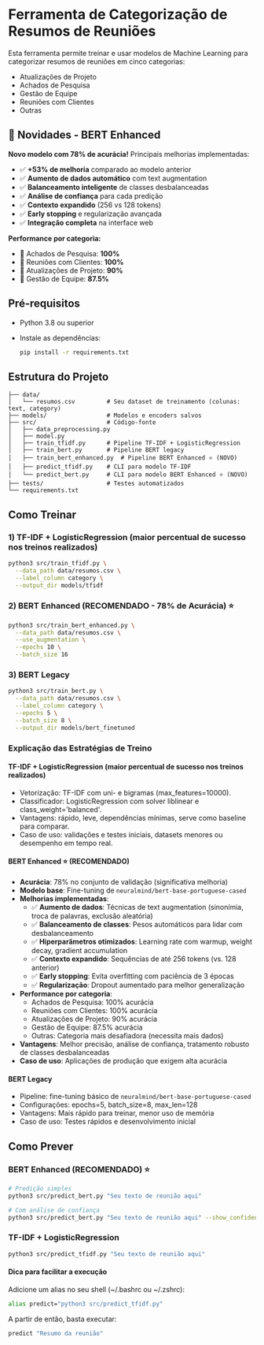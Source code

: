 # Ferramenta de Categorização de Resumos de Reuniões

Esta ferramenta permite treinar e usar modelos de Machine Learning para categorizar resumos de reuniões em cinco categorias:
- Atualizações de Projeto
- Achados de Pesquisa
- Gestão de Equipe
- Reuniões com Clientes
- Outras

## 🚀 Novidades - BERT Enhanced

**Novo modelo com 78% de acurácia!** Principais melhorias implementadas:

- ✅ **+53% de melhoria** comparado ao modelo anterior
- ✅ **Aumento de dados automático** com text augmentation
- ✅ **Balanceamento inteligente** de classes desbalanceadas  
- ✅ **Análise de confiança** para cada predição
- ✅ **Contexto expandido** (256 vs 128 tokens)
- ✅ **Early stopping** e regularização avançada
- ✅ **Integração completa** na interface web

**Performance por categoria:**
- 🎯 Achados de Pesquisa: **100%**
- 🎯 Reuniões com Clientes: **100%** 
- 🎯 Atualizações de Projeto: **90%**
- 🎯 Gestão de Equipe: **87.5%**

## Pré-requisitos

- Python 3.8 ou superior
- Instale as dependências:

  ```bash
  pip install -r requirements.txt
  ```

## Estrutura do Projeto

```
├── data/
│   └── resumos.csv         # Seu dataset de treinamento (colunas: text, category)
├── models/                 # Modelos e encoders salvos
├── src/                    # Código-fonte
│   ├── data_preprocessing.py
│   ├── model.py
│   ├── train_tfidf.py      # Pipeline TF-IDF + LogisticRegression
│   ├── train_bert.py       # Pipeline BERT legacy
│   ├── train_bert_enhanced.py  # Pipeline BERT Enhanced ⭐ (NOVO)
│   ├── predict_tfidf.py    # CLI para modelo TF-IDF
│   └── predict_bert.py     # CLI para modelo BERT Enhanced ⭐ (NOVO)
├── tests/                  # Testes automatizados
└── requirements.txt
```

## Como Treinar

### 1) TF-IDF + LogisticRegression (maior percentual de sucesso nos treinos realizados)

```bash
python3 src/train_tfidf.py \
  --data_path data/resumos.csv \
  --label_column category \
  --output_dir models/tfidf
```

### 2) BERT Enhanced (RECOMENDADO - 78% de Acurácia) ⭐

```bash
python3 src/train_bert_enhanced.py \
  --data_path data/resumos.csv \
  --use_augmentation \
  --epochs 10 \
  --batch_size 16
```

### 3) BERT Legacy

```bash
python3 src/train_bert.py \
  --data_path data/resumos.csv \
  --label_column category \
  --epochs 5 \
  --batch_size 8 \
  --output_dir models/bert_finetuned
```

### Explicação das Estratégias de Treino

#### TF-IDF + LogisticRegression (maior percentual de sucesso nos treinos realizados)
- Vetorização: TF-IDF com uni- e bigramas (max_features=10000).
- Classificador: LogisticRegression com solver liblinear e class_weight='balanced'.
- Vantagens: rápido, leve, dependências mínimas, serve como baseline para comparar.
- Caso de uso: validações e testes iniciais, datasets menores ou desempenho em tempo real.

#### BERT Enhanced ⭐ (RECOMENDADO)
- **Acurácia**: 78% no conjunto de validação (significativa melhoria)
- **Modelo base**: Fine-tuning de `neuralmind/bert-base-portuguese-cased`
- **Melhorias implementadas**:
  - ✅ **Aumento de dados**: Técnicas de text augmentation (sinonímia, troca de palavras, exclusão aleatória)
  - ✅ **Balanceamento de classes**: Pesos automáticos para lidar com desbalanceamento
  - ✅ **Hiperparâmetros otimizados**: Learning rate com warmup, weight decay, gradient accumulation
  - ✅ **Contexto expandido**: Sequências de até 256 tokens (vs. 128 anterior)
  - ✅ **Early stopping**: Evita overfitting com paciência de 3 épocas
  - ✅ **Regularização**: Dropout aumentado para melhor generalização
- **Performance por categoria**:
  - Achados de Pesquisa: 100% acurácia
  - Reuniões com Clientes: 100% acurácia  
  - Atualizações de Projeto: 90% acurácia
  - Gestão de Equipe: 87.5% acurácia
  - Outras: Categoria mais desafiadora (necessita mais dados)
- **Vantagens**: Melhor precisão, análise de confiança, tratamento robusto de classes desbalanceadas
- **Caso de uso**: Aplicações de produção que exigem alta acurácia

#### BERT Legacy
- Pipeline: fine-tuning básico de `neuralmind/bert-base-portuguese-cased`
- Configurações: epochs=5, batch_size=8, max_len=128
- Vantagens: Mais rápido para treinar, menor uso de memória
- Caso de uso: Testes rápidos e desenvolvimento inicial

## Como Prever

### BERT Enhanced (RECOMENDADO) ⭐

```bash
# Predição simples
python3 src/predict_bert.py "Seu texto de reunião aqui"

# Com análise de confiança
python3 src/predict_bert.py "Seu texto de reunião aqui" --show_confidence
```

### TF-IDF + LogisticRegression

```bash
python3 src/predict_tfidf.py "Seu texto de reunião aqui"
```

#### Dica para facilitar a execução

Adicione um alias no seu shell (~/.bashrc ou ~/.zshrc):

```bash
alias predict="python3 src/predict_tfidf.py"
```

A partir de então, basta executar:

```bash
predict "Resumo da reunião"
```
```
